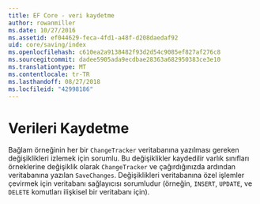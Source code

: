 ```yaml
---
title: EF Core - veri kaydetme
author: rowanmiller
ms.date: 10/27/2016
ms.assetid: ef044629-feca-4fd1-a48f-d208daedaf92
uid: core/saving/index
ms.openlocfilehash: c610ea2a9138482f93d2d54c9085ef827af276c8
ms.sourcegitcommit: dadee5905ada9ecdbae28363a682950383ce3e10
ms.translationtype: MT
ms.contentlocale: tr-TR
ms.lasthandoff: 08/27/2018
ms.locfileid: "42998186"
---
```

# <a name="saving-data"></a>Verileri Kaydetme

Bağlam örneğinin her bir `ChangeTracker` veritabanına yazılması gereken değişiklikleri izlemek için sorumlu. Bu değişiklikler kaydedilir varlık sınıfları örneklerine değişiklik olarak `ChangeTracker` ve çağırdığınızda ardından veritabanına yazılan `SaveChanges`. Değişiklikleri veritabanına özel işlemler çevirmek için veritabanı sağlayıcısı sorumludur (örneğin, `INSERT`, `UPDATE`, ve `DELETE` komutları ilişkisel bir veritabanı için).
